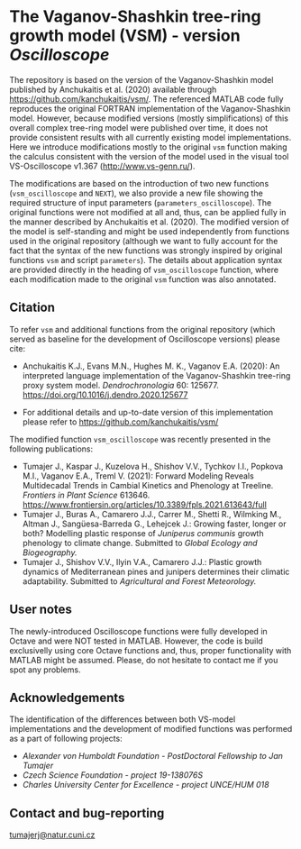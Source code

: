 # The Vaganov-Shashkin tree-ring growth model (VSM) - version *Oscilloscope*

The repository is based on the version of the Vaganov-Shashkin model published by Anchukaitis et al. (2020) available through https://github.com/kanchukaitis/vsm/. The referenced MATLAB code fully reproduces the original FORTRAN implementation of the Vaganov-Shashkin model. However, because modified versions (mostly simplifications) of this overall complex tree-ring model were published over time, it does not provide consistent results with all currently existing model implementations. Here we introduce modifications mostly to the original `vsm` function making the calculus consistent with the version of the model used in the visual tool VS-Oscilloscope v1.367 (http://www.vs-genn.ru/).

The modifications are based on the introduction of two new functions (`vsm_oscilloscope` and `NEXT`), we also provide a new file showing the required structure of input parameters (`parameters_oscilloscope`). The original functions were not modified at all and, thus, can be applied fully in the manner described by Anchukaitis et al. (2020). The modified version of the model is self-standing and might be used independently from functions used in the original repository (although we want to fully account for the fact that the syntax of the new functions was strongly inspired by original functions `vsm` and script `parameters`). The details about application syntax are provided directly in the heading of `vsm_oscilloscope` function, where each modification made to the original `vsm` function was also annotated.

## Citation

To refer `vsm` and additional functions from the original repository (which served as baseline for the development of Oscilloscope versions) please cite:

   - Anchukaitis K.J., Evans M.N., Hughes M. K.,  Vaganov E.A. (2020): An interpreted language implementation of the Vaganov-Shashkin tree-ring proxy system model. *Dendrochronologia* 60: 125677. https://doi.org/10.1016/j.dendro.2020.125677
   
   - For additional details and up-to-date version of this implementation please refer to https://github.com/kanchukaitis/vsm/

The modified function `vsm_oscilloscope` was recently presented in the following publications:

   - Tumajer J., Kaspar J., Kuzelova H., Shishov V.V., Tychkov I.I., Popkova M.I., Vaganov E.A., Treml V. (2021): Forward Modeling Reveals Multidecadal Trends in Cambial Kinetics and Phenology at Treeline. *Frontiers in Plant Science* 613646. https://www.frontiersin.org/articles/10.3389/fpls.2021.613643/full
   - Tumajer J., Buras A., Camarero J.J., Carrer M., Shetti R., Wilmking M., Altman J., Sangüesa-Barreda G., Lehejcek J.: Growing faster, longer or both? Modelling plastic response of *Juniperus communis* growth phenology to climate change. Submitted to *Global Ecology and Biogeography.*
   - Tumajer J., Shishov V.V., Ilyin V.A., Camarero J.J.: Plastic growth dynamics of Mediterranean pines and junipers determines their climatic adaptability. Submitted to *Agricultural and Forest Meteorology.*

## User notes

The newly-introduced Oscilloscope functions were fully developed in Octave and were NOT tested in MATLAB. However, the code is build exclusivelly using core Octave functions and, thus, proper functionality with MATLAB might be assumed. Please, do not hesitate to contact me if you spot any problems.

## Acknowledgements

The identification of the differences between both VS-model implementations and the development of modified functions was performed as a part of following projects:

   - *Alexander von Humboldt Foundation - PostDoctoral Fellowship to Jan Tumajer*
   - *Czech Science Foundation - project 19-138076S*
   - *Charles University Center for Excellence - project UNCE/HUM 018*

## Contact and bug-reporting
tumajerj@natur.cuni.cz
